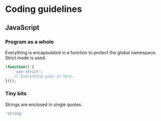 # Coding guidelines #

## JavaScript ##

### Program as a whole ###

Everything is encapsulated in a function to protect the global namespace.  Strict mode is used.

```javascript
(function() {
    'use strict';
    // Everything goes in here.
})();
```

### Tiny bits ###

Strings are enclosed in single quotes.

```javascript
'string'
```
